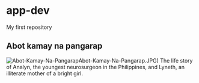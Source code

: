 # app-dev
My first repository
## Abot kamay na pangarap
![Abot-Kamay-Na-Pangarap](https://user-images.githubusercontent.com/102296096/206831137-607ac37a-620d-499e-85b7-526bca4ed091.jpg)Abot-Kamay-Na-Pangarap.JPG)
The life story of Analyn, the youngest neurosurgeon in the Philippines, and Lyneth, an illiterate mother of a bright girl.
